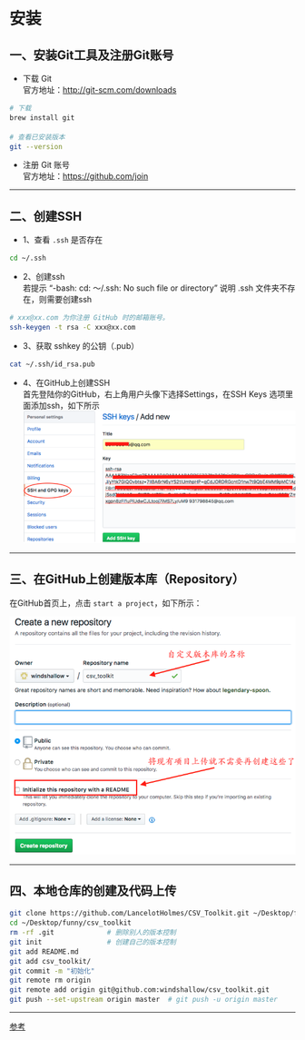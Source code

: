 # 安装

## 一、安装Git工具及注册Git账号
- 下载 Git         
官方地址：http://git-scm.com/downloads   

```bash
# 下载
brew install git

# 查看已安装版本
git --version
``` 

- 注册 Git 账号  
官方地址：https://github.com/join    

---

## 二、创建SSH

- 1、查看 `.ssh` 是否存在   
```bash
cd ~/.ssh
```

- 2、创建ssh  
若提示 “-bash: cd: ～/.ssh: No such file or directory” 说明 .ssh 文件夹不存在，则需要创建ssh 

```bash
# xxx@xx.com 为你注册 GitHub 时的邮箱账号。
ssh-keygen -t rsa -C xxx@xx.com
```

- 3、获取 sshkey 的公钥（.pub）  
```bash
cat ~/.ssh/id_rsa.pub  
```

- 4、在GitHub上创建SSH  
首先登陆你的GitHub，右上角用户头像下选择Settings，在SSH Keys 选项里面添加ssh，如下所示
![在GitHub上创建SSH](/Git/img/ssh.png)


---


## 三、在GitHub上创建版本库（Repository）       
在GitHub首页上，点击 `start a project`，如下所示：   
      
![在GitHub上创建版本库](/Git/img/Repository.png)


---


## 四、本地仓库的创建及代码上传

```bash
git clone https://github.com/LancelotHolmes/CSV_Toolkit.git ~/Desktop/funny/csv_toolkit
cd ~/Desktop/funny/csv_toolkit
rm -rf .git				# 删除别人的版本控制
git init  				# 创建自己的版本控制
git add README.md
git add csv_toolkit/
git commit -m "初始化"
git remote rm origin
git remote add origin git@github.com:windshallow/csv_toolkit.git
git push --set-upstream origin master  # git push -u origin master 
```


---


[参考](https://blog.csdn.net/yyh352091626/article/details/50714880)  






